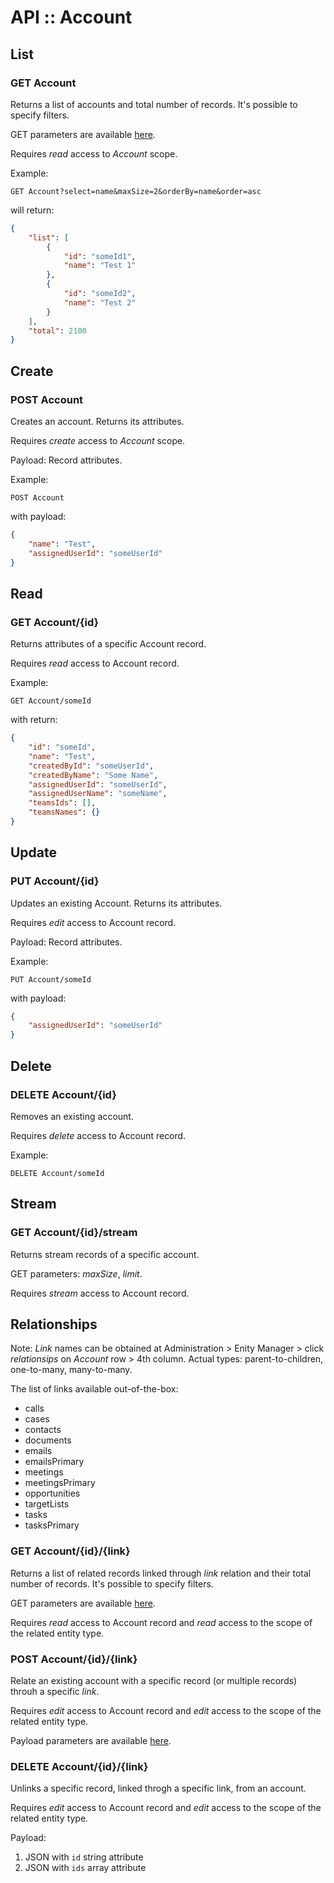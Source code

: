 # API :: Account

## List

### GET Account

Returns a list of accounts and total number of records. It's possible to specify filters.

GET parameters are available [here](../api.md#list).

Requires *read* access to *Account* scope.

Example:

```
GET Account?select=name&maxSize=2&orderBy=name&order=asc
```

will return:

```json
{
    "list": [
        {
            "id": "someId1",
            "name": "Test 1"
        },
        {
            "id": "someId2",
            "name": "Test 2"
        }
    ],
    "total": 2100
}
```

## Create

### POST Account

Creates an account. Returns its attributes.

Requires *create* access to *Account* scope.

Payload: Record attributes.

Example:

```
POST Account
```

with payload:

```json
{
    "name": "Test",
    "assignedUserId": "someUserId"
}
```

## Read

### GET Account/{id}

Returns attributes of a specific Account record.

Requires *read* access to Account record.


Example:

```
GET Account/someId
```

with return:

```json
{
    "id": "someId",
    "name": "Test",
    "createdById": "someUserId",
    "createdByName": "Some Name",
    "assignedUserId": "someUserId",
    "assignedUserName": "someName",
    "teamsIds": [],
    "teamsNames": {}
}
```

## Update

### PUT Account/{id}

Updates an existing Account. Returns its attributes.

Requires *edit* access to Account record.

Payload: Record attributes.

Example:

```
PUT Account/someId
```

with payload:

```json
{
    "assignedUserId": "someUserId"
}
```

## Delete

### DELETE Account/{id}

Removes an existing account.

Requires *delete* access to Account record.

Example:

```
DELETE Account/someId
```

## Stream

### GET Account/{id}/stream

Returns stream records of a specific account.

GET parameters: *maxSize*, *limit*.

Requires *stream* access to Account record.

## Relationships

Note: *Link* names can be obtained at Administration > Enity Manager > click *relationsips* on *Account* row > 4th column. Actual types: parent-to-children, one-to-many, many-to-many.

The list of links available out-of-the-box:

* calls
* cases
* contacts
* documents
* emails
* emailsPrimary
* meetings
* meetingsPrimary
* opportunities
* targetLists
* tasks
* tasksPrimary


### GET Account/{id}/{link}

Returns a list of related records linked through *link* relation and their total number of records. It's possible to specify filters.

GET parameters are available [here](../api.md#list-reated-records).

Requires *read* access to Account record and *read* access to the scope of the related entity type.


### POST Account/{id}/{link}

Relate an existing account with a specific record (or multiple records) throuh a specific *link*.

Requires *edit* access to Account record and *edit* access to the scope of the related entity type.

Payload parameters are available [here](../api.md#link).


### DELETE Account/{id}/{link}

Unlinks a specific record, linked throgh a specific link, from an account.

Requires *edit* access to Account record and *edit* access to the scope of the related entity type.

Payload:

1. JSON with `id` string attribute
2. JSON with `ids` array attribute

